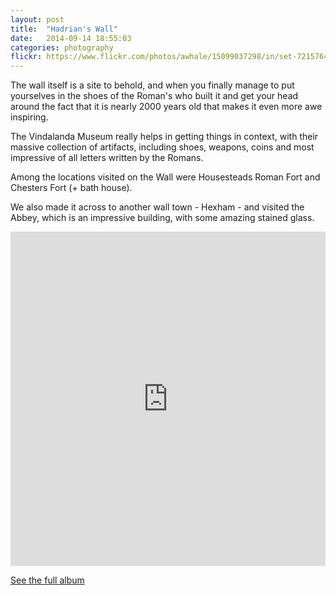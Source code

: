 ```yaml
---
layout: post
title:  "Hadrian's Wall"
date:   2014-09-14 18:55:03
categories: photography
flickr: https://www.flickr.com/photos/awhale/15099037298/in/set-72157647369473388/player/
---
```


The wall itself is a site to behold, and when you finally manage to put yourselves in the shoes of the Roman's who built it and get your head around the fact that it is nearly 2000 years old that makes it even more awe inspiring.

The Vindalanda Museum really helps in getting things in context, with their massive collection of artifacts, including shoes, weapons, coins and most impressive of all letters written by the Romans.

Among the locations visited on the Wall were Housesteads Roman Fort and Chesters Fort (+ bath house).

We also made it across to another wall town - Hexham - and visited the Abbey, which is an impressive building, with some amazing stained glass.

<iframe src="https://www.flickr.com/photos/awhale/15099037298/in/set-72157647369473388/player/" width="100%" height="535" frameborder="0" allowfullscreen webkitallowfullscreen mozallowfullscreen oallowfullscreen msallowfullscreen></iframe>

[See the full album](https://www.flickr.com/photos/awhale/sets/72157647369473388/)